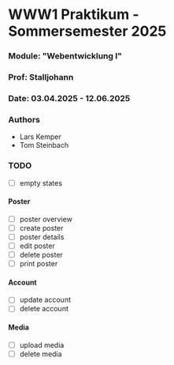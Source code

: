 # WWW1 Praktikum - Sommersemester 2025

### Module: "Webentwicklung I"

### Prof: Stalljohann

### Date: 03.04.2025 - 12.06.2025

### Authors

- Lars Kemper
- Tom Steinbach

### TODO

- [ ] empty states

#### Poster

- [ ] poster overview
- [ ] create poster
- [ ] poster details
- [ ] edit poster
- [ ] delete poster
- [ ] print poster

#### Account

- [ ] update account
- [ ] delete account

#### Media

- [ ] upload media
- [ ] delete media
